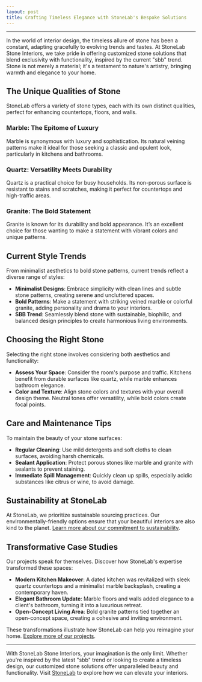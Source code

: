 ```yaml
---
layout: post
title: Crafting Timeless Elegance with StoneLab's Bespoke Solutions
---
```



---

In the world of interior design, the timeless allure of stone has been a constant, adapting gracefully to evolving trends and tastes. At StoneLab Stone Interiors, we take pride in offering customized stone solutions that blend exclusivity with functionality, inspired by the current "sbb" trend. Stone is not merely a material; it's a testament to nature's artistry, bringing warmth and elegance to your home.

## The Unique Qualities of Stone

StoneLab offers a variety of stone types, each with its own distinct qualities, perfect for enhancing countertops, floors, and walls.

### Marble: The Epitome of Luxury

Marble is synonymous with luxury and sophistication. Its natural veining patterns make it ideal for those seeking a classic and opulent look, particularly in kitchens and bathrooms.

### Quartz: Versatility Meets Durability

Quartz is a practical choice for busy households. Its non-porous surface is resistant to stains and scratches, making it perfect for countertops and high-traffic areas.

### Granite: The Bold Statement

Granite is known for its durability and bold appearance. It’s an excellent choice for those wanting to make a statement with vibrant colors and unique patterns.

## Current Style Trends

From minimalist aesthetics to bold stone patterns, current trends reflect a diverse range of styles:

- **Minimalist Designs**: Embrace simplicity with clean lines and subtle stone patterns, creating serene and uncluttered spaces.
- **Bold Patterns**: Make a statement with striking veined marble or colorful granite, adding personality and drama to your interiors.
- **SBB Trend**: Seamlessly blend stone with sustainable, biophilic, and balanced design principles to create harmonious living environments.

## Choosing the Right Stone

Selecting the right stone involves considering both aesthetics and functionality:

- **Assess Your Space**: Consider the room's purpose and traffic. Kitchens benefit from durable surfaces like quartz, while marble enhances bathroom elegance.
- **Color and Texture**: Align stone colors and textures with your overall design theme. Neutral tones offer versatility, while bold colors create focal points.

## Care and Maintenance Tips

To maintain the beauty of your stone surfaces:

- **Regular Cleaning**: Use mild detergents and soft cloths to clean surfaces, avoiding harsh chemicals.
- **Sealant Application**: Protect porous stones like marble and granite with sealants to prevent staining.
- **Immediate Spill Management**: Quickly clean up spills, especially acidic substances like citrus or wine, to avoid damage.

## Sustainability at StoneLab

At StoneLab, we prioritize sustainable sourcing practices. Our environmentally-friendly options ensure that your beautiful interiors are also kind to the planet. [Learn more about our commitment to sustainability](https://stonelab.se).

## Transformative Case Studies

Our projects speak for themselves. Discover how StoneLab's expertise transformed these spaces:

- **Modern Kitchen Makeover**: A dated kitchen was revitalized with sleek quartz countertops and a minimalist marble backsplash, creating a contemporary haven.
- **Elegant Bathroom Update**: Marble floors and walls added elegance to a client's bathroom, turning it into a luxurious retreat.
- **Open-Concept Living Area**: Bold granite patterns tied together an open-concept space, creating a cohesive and inviting environment.

These transformations illustrate how StoneLab can help you reimagine your home. [Explore more of our projects](https://stonelab.se).

---

With StoneLab Stone Interiors, your imagination is the only limit. Whether you're inspired by the latest "sbb" trend or looking to create a timeless design, our customized stone solutions offer unparalleled beauty and functionality. Visit [StoneLab](https://stonelab.se) to explore how we can elevate your interiors.